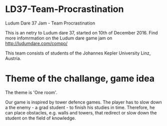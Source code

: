 # LD37-Team-Procrastination
Ludum Dare 37 Jam - Team Procrastination

This is an netry to Ludum dare 37, started on 10th of December 2016. Find more infomrmation on the Ludum dare game jam on http://ludumdare.com/compo/

This team consists of students of the Johannes Kepler University Linz, Austria.

# Theme of the challange, game idea
The theme is 'One room'.

Our game is inspired by tower defence games. The player has to slow down a the enemy - a grad student - to finish his studies in time. Therefore, he can place obstacles, e.g. walls and towers, that redirect or slow down the student on the field of knowledge.
